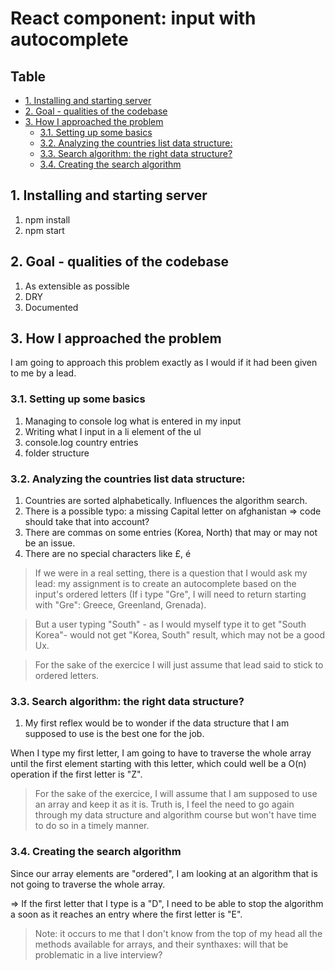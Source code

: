 # React component: input with autocomplete <!-- omit in toc -->

## Table <!-- omit in toc -->

- [1. Installing and starting server](#1-installing-and-starting-server)
- [2. Goal - qualities of the codebase](#2-goal---qualities-of-the-codebase)
- [3. How I approached the problem](#3-how-i-approached-the-problem)
  - [3.1. Setting up some basics](#31-setting-up-some-basics)
  - [3.2. Analyzing the countries list data structure:](#32-analyzing-the-countries-list-data-structure)
  - [3.3. Search algorithm: the right data structure?](#33-search-algorithm-the-right-data-structure)
  - [3.4. Creating the search algorithm](#34-creating-the-search-algorithm)

## 1. Installing and starting server

1. npm install
2. npm start

## 2. Goal - qualities of the codebase

1. As extensible as possible
2. DRY
3. Documented

## 3. How I approached the problem

I am going to approach this problem exactly as I would if it had been given to me by a lead.

### 3.1. Setting up some basics

1. Managing to console log what is entered in my input
2. Writing what I input in a li element of the ul
3. console.log country entries
4. folder structure

### 3.2. Analyzing the countries list data structure:

1.  Countries are sorted alphabetically. Influences the algorithm search.
2.  There is a possible typo: a missing Capital letter on afghanistan => code should take that into account?
3.  There are commas on some entries (Korea, North) that may or may not be an issue.
4.  There are no special characters like £, é

> If we were in a real setting, there is a question that I would ask my lead: my assignment is to create an autocomplete based on the input's ordered letters (If i type "Gre", I will need to return starting with "Gre": Greece, Greenland, Grenada).

> But a user typing "South" - as I would myself type it to get "South Korea"- would not get "Korea, South" result, which may not be a good Ux.

> For the sake of the exercice I will just assume that lead said to stick to ordered letters.

### 3.3. Search algorithm: the right data structure?

1. My first reflex would be to wonder if the data structure that I am supposed to use is the best one for the job.

When I type my first letter, I am going to have to traverse the whole array until the first element starting with this letter, which could well be a O(n) operation if the first letter is "Z".

> For the sake of the exercice, I will assume that I am supposed to use an array and keep it as it is. Truth is, I feel the need to go again through my data structure and algorithm course but won't have time to do so in a timely manner.

### 3.4. Creating the search algorithm

Since our array elements are "ordered", I am looking at an algorithm that is not going to traverse the whole array.

=> If the first letter that I type is a "D", I need to be able to stop the algorithm a soon as it reaches an entry where the first letter is "E".

> Note: it occurs to me that I don't know from the top of my head all the methods available for arrays, and their synthaxes: will that be problematic in a live interview?
